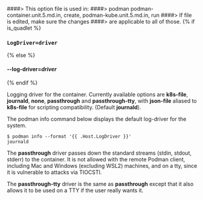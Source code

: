 ####> This option file is used in:
####>   podman podman-container.unit.5.md.in, create, podman-kube.unit.5.md.in, run
####> If file is edited, make sure the changes
####> are applicable to all of those.
{% if is_quadlet %}
### `LogDriver=driver`
{% else %}
#### **--log-driver**=*driver*
{% endif %}

Logging driver for the container. Currently available options are **k8s-file**, **journald**, **none**, **passthrough** and **passthrough-tty**, with **json-file** aliased to **k8s-file** for scripting compatibility. (Default **journald**).

The podman info command below displays the default log-driver for the system.
```
$ podman info --format '{{ .Host.LogDriver }}'
journald
```
The **passthrough** driver passes down the standard streams (stdin, stdout, stderr) to the
container.  It is not allowed with the remote Podman client, including Mac and Windows (excluding WSL2) machines, and on a tty, since it is
vulnerable to attacks via TIOCSTI.

The **passthrough-tty** driver is the same as **passthrough** except that it also allows it to be used on a TTY if the user really wants it.
